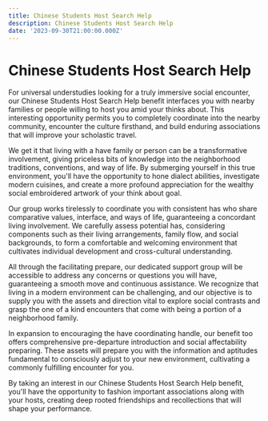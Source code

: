 ```yaml
---
title: Chinese Students Host Search Help
description: Chinese Students Host Search Help
date: '2023-09-30T21:00:00.000Z'
---
```

# Chinese Students Host Search Help

For universal understudies looking for a truly immersive social encounter, our Chinese Students Host Search Help benefit interfaces you with nearby families or people willing to host you amid your thinks about. This interesting opportunity permits you to completely coordinate into the nearby community, encounter the culture firsthand, and build enduring associations that will improve your scholastic travel.

We get it that living with a have family or person can be a transformative involvement, giving priceless bits of knowledge into the neighborhood traditions, conventions, and way of life. By submerging yourself in this true environment, you'll have the opportunity to hone dialect abilities, investigate modern cuisines, and create a more profound appreciation for the wealthy social embroidered artwork of your think about goal.

Our group works tirelessly to coordinate you with consistent has who share comparative values, interface, and ways of life, guaranteeing a concordant living involvement. We carefully assess potential has, considering components such as their living arrangements, family flow, and social backgrounds, to form a comfortable and welcoming environment that cultivates individual development and cross-cultural understanding.

All through the facilitating prepare, our dedicated support group will be accessible to address any concerns or questions you will have, guaranteeing a smooth move and continuous assistance. We recognize that living in a modern environment can be challenging, and our objective is to supply you with the assets and direction vital to explore social contrasts and grasp the one of a kind encounters that come with being a portion of a neighborhood family.

In expansion to encouraging the have coordinating handle, our benefit too offers comprehensive pre-departure introduction and social affectability preparing. These assets will prepare you with the information and aptitudes fundamental to consciously adjust to your new environment, cultivating a commonly fulfilling encounter for you.

By taking an interest in our Chinese Students Host Search Help benefit, you'll have the opportunity to fashion important associations along with your hosts, creating deep rooted friendships and recollections that will shape your performance.

